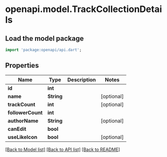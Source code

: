 # openapi.model.TrackCollectionDetails

## Load the model package
```dart
import 'package:openapi/api.dart';
```

## Properties
Name | Type | Description | Notes
------------ | ------------- | ------------- | -------------
**id** | **int** |  | 
**name** | **String** |  | [optional] 
**trackCount** | **int** |  | [optional] 
**followerCount** | **int** |  | 
**authorName** | **String** |  | [optional] 
**canEdit** | **bool** |  | 
**useLikeIcon** | **bool** |  | [optional] 

[[Back to Model list]](../README.md#documentation-for-models) [[Back to API list]](../README.md#documentation-for-api-endpoints) [[Back to README]](../README.md)


